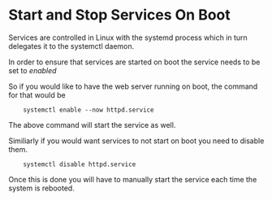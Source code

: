 # Start and Stop Services On Boot


Services are controlled in Linux with the systemd process which in turn delegates it to the systemctl daemon. 

In order to ensure that services are started on boot the service needs to be set to *enabled*

So if you would like to have the web server running on boot, the command for that would be 

		systemctl enable --now httpd.service


The above command will start the service as well. 

Similiarly if you would want services to not start on boot you need to disable them.

		systemctl disable httpd.service

Once this is done you will have to manually start the service each time the system is rebooted. 
